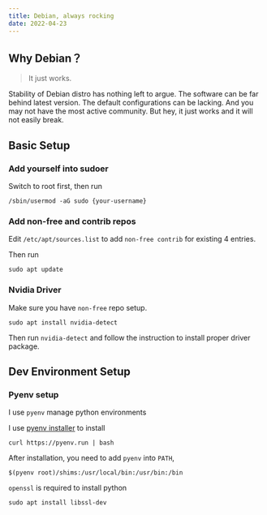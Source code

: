 ```yaml
---
title: Debian, always rocking
date: 2022-04-23
---
```


## Why Debian？

> It just works.

Stability of Debian distro has nothing left to argue. The software can be far behind latest version. The default configurations can be lacking. And you may not have the most active community. But hey, it just works and it will not easily break.

## Basic Setup

### Add yourself into sudoer

Switch to root first, then run
```
/sbin/usermod -aG sudo {your-username}
```

### Add non-free and contrib repos

Edit `/etc/apt/sources.list` to add `non-free contrib` for existing 4 entries.

Then run
```
sudo apt update
```

### Nvidia Driver

Make sure you have `non-free` repo setup.

```
sudo apt install nvidia-detect
```

Then run `nvidia-detect` and follow the instruction to install proper driver package.

## Dev Environment Setup

### Pyenv setup

I use `pyenv` manage python environments

I use [pyenv installer](https://github.com/pyenv/pyenv-installer) to install
```
curl https://pyenv.run | bash
```

After installation, you need to add `pyenv` into `PATH`,
```
$(pyenv root)/shims:/usr/local/bin:/usr/bin:/bin
```

`openssl` is required to install python
```
sudo apt install libssl-dev
```


